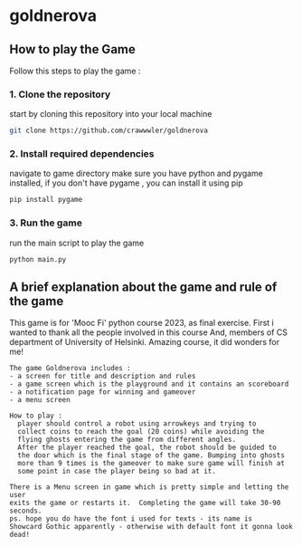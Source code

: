 # goldnerova

## How to play the Game 

Follow this steps to play the game :

### 1. Clone the repository 
start by cloning this repository into your local machine

```bash
git clone https://github.com/crawwwler/goldnerova
```
### 2. Install required dependencies
navigate to game directory
make sure you have python and pygame installed, 
if you don't have pygame , you can install it using pip 

```bash
pip install pygame
```
### 3. Run the game
run the main script to play the game 

```
python main.py
```

## A brief explanation about the game and rule of the game

This game is for 'Mooc Fi' python course 2023, as final exercise.
    First i wanted to thank all the people involved in this course And, 
    members of CS department of University of Helsinki. Amazing 
    course, it did wonders for me!
    
    The game Goldnerova includes :
    - a screen for title and description and rules
    - a game screen which is the playground and it contains an scoreboard
    - a notification page for winning and gameover
    - a menu screen

    How to play :
      player should control a robot using arrowkeys and trying to 
      collect coins to reach the goal (20 coins) while avoiding the
      flying ghosts entering the game from different angles. 
      After the player reached the goal, the robot should be guided to
      the door which is the final stage of the game. Bumping into ghosts
      more than 9 times is the gameover to make sure game will finish at
      some point in case the player being so bad at it.
    
    There is a Menu screen in game which is pretty simple and letting the user
    exits the game or restarts it.  Completing the game will take 30-90 
    seconds.
    ps. hope you do have the font i used for texts - its name is 
    Showcard Gothic apparently - otherwise with default font it gonna look dead!
